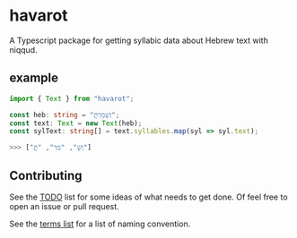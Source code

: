 # havarot

A Typescript package for getting syllabic data about Hebrew text with niqqud.

## example

```typescript
import { Text } from "havarot";

const heb: string = "וְשָׁמַרְתָּ֖";
const text: Text = new Text(heb);
const sylText: string[] = text.syllables.map(syl => syl.text);

>>> ["וְשָׁ", "מַרְ", "תָּ֖"]
```

## Contributing

See the [TODO](./TODO.md) list for some ideas of what needs to get done.
Of feel free to open an issue or pull request.

See the [terms list](./terms.md) for a list of naming convention.

